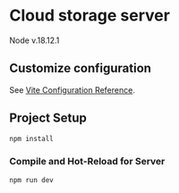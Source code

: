 # Cloud storage server

Node v.18.12.1

## Customize configuration

See [Vite Configuration Reference](https://vitejs.dev/config/).

## Project Setup

```sh
npm install
```

### Compile and Hot-Reload for Server

```sh
npm run dev
```
